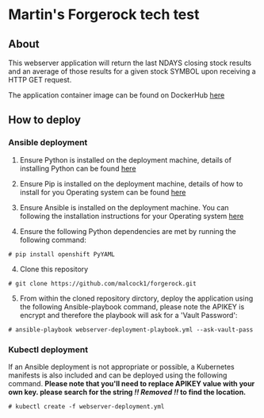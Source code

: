 # Martin's Forgerock tech test

## About

This webserver application will return the last NDAYS closing stock results and an average of those results for a given stock SYMBOL upon receiving a HTTP GET request.

The application container image can be found on DockerHub [here](https://hub.docker.com/r/malcock/webserver)

## How to deploy

### Ansible deployment

1. Ensure Python is installed on the deployment machine, details of installing Python can be found [here](https://www.python.org/downloads/)

2. Ensure Pip is installed on the deployment machine, details of how to install for you Operating system can be found [here](https://packaging.python.org/guides/installing-using-linux-tools/#installing-pip-setuptools-wheel-with-linux-package-managers)

2. Ensure Ansible is installed on the deployment machine. You can following the installation instructions for your Operating system [here](https://docs.ansible.com/ansible/latest/installation_guide/intro_installation.html)

3. Ensure the following Python dependencies are met by running the following command:

  `# pip install openshift PyYAML`
  
4. Clone this repository

  `# git clone https://github.com/malcock1/forgerock.git`
  
5. From within the cloned repository dirctory, deploy the application using the following Ansible-playbook command, please note the APIKEY is encrypt and therefore the playbook will ask for a 'Vault Password':

  `# ansible-playbook webserver-deployment-playbook.yml --ask-vault-pass`
  
### Kubectl deployment

If an Ansible deployment is not appropriate or possible, a Kubernetes manifests is also included and can be deployed using the following command. **Please note that you'll need to replace APIKEY value with your own key. please search for the string _!! Removed !!_ to find the location.**

`# kubectl create -f webserver-deployment.yml`
